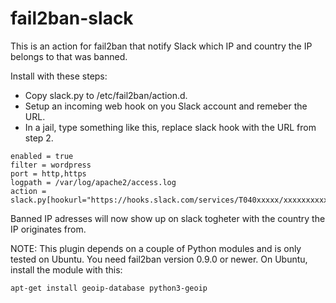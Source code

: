 # fail2ban-slack

This is an action for fail2ban that notify Slack which IP and country the IP belongs to that was banned.

Install with these steps:

* Copy slack.py to /etc/fail2ban/action.d.
* Setup an incoming web hook on you Slack account and remeber the URL.
* In a jail, type something like this, replace slack hook with the URL from step 2.

```[wordpress]
enabled = true
filter = wordpress
port = http,https
logpath = /var/log/apache2/access.log
action = slack.py[hookurl="https://hooks.slack.com/services/T040xxxxx/xxxxxxxxxx/xxxxxxxxx"]
```

Banned IP adresses will now show up on slack togheter with the country the IP originates from.

NOTE:
This plugin depends on a couple of Python modules and is only tested on Ubuntu. You need fail2ban version 0.9.0 or newer. On Ubuntu, install the module with this:

	apt-get install geoip-database python3-geoip
